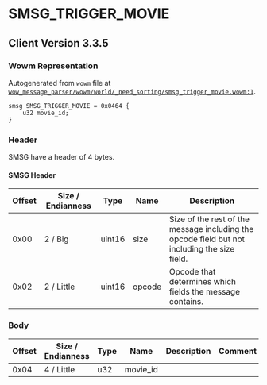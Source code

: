 # SMSG_TRIGGER_MOVIE

## Client Version 3.3.5

### Wowm Representation

Autogenerated from `wowm` file at [`wow_message_parser/wowm/world/_need_sorting/smsg_trigger_movie.wowm:1`](https://github.com/gtker/wow_messages/tree/main/wow_message_parser/wowm/world/_need_sorting/smsg_trigger_movie.wowm#L1).
```rust,ignore
smsg SMSG_TRIGGER_MOVIE = 0x0464 {
    u32 movie_id;
}
```
### Header

SMSG have a header of 4 bytes.

#### SMSG Header

| Offset | Size / Endianness | Type   | Name   | Description |
| ------ | ----------------- | ------ | ------ | ----------- |
| 0x00   | 2 / Big           | uint16 | size   | Size of the rest of the message including the opcode field but not including the size field.|
| 0x02   | 2 / Little        | uint16 | opcode | Opcode that determines which fields the message contains.|

### Body

| Offset | Size / Endianness | Type | Name | Description | Comment |
| ------ | ----------------- | ---- | ---- | ----------- | ------- |
| 0x04 | 4 / Little | u32 | movie_id |  |  |

